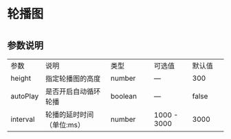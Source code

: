 # 轮播图 

<ClientOnly>
  <swiper-demo></swiper-demo>
</ClientOnly>

#
<h2>参数说明</h2> 
<table width="100%">
    <tr>
        <td width="50">
                参数
        </td>
        <td width="249">
                说明
        </td>
        <td width="120">
                类型
        </td>
        <td width="120">
                可选值
        </td>
        <td width="100">
                默认值
        </td>
    </tr>
    <tr>
        <td width="50">
                height
        </td>
        <td width="249">
                指定轮播图的高度
        </td>
        <td width="120">
                number
        </td>
        <td width="120">
                —
        </td>
        <td width="100">
                300
        </td>
    </tr>
    <tr>
        <td width="50">
                autoPlay
        </td>
        <td width="249">
                是否开启自动循环轮播
        </td>
        <td width="120">
                boolean
        </td>
        <td width="120">
                —
        </td>
        <td width="100">
                false
        </td>
    </tr>
    <tr>
        <td width="50">
                interval
        </td>
        <td width="249">
                轮播的延时时间（单位:ms）
        </td>
        <td width="120">
                number
        </td>
        <td width="120">
                1000 - 3000
        </td>
        <td width="100">
                3000
        </td>
    </tr>
</table>

